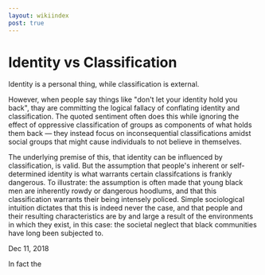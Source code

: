 ```yaml
---
layout: wikiindex
post: true
---
```

# Identity vs Classification

Identity is a personal thing, while classification is external.

However, when people say things like "don't let your identity hold you back", thay are committing the logical fallacy of conflating identity and classification. The quoted sentiment often does this while ignoring the effect of oppressive classification of groups as components of what holds them back — they instead focus on inconsequential classifications amidst social groups that might cause individuals to not believe in themselves. 

The underlying premise of this, that identity can be influenced by classification, is valid. But the assumption that people's inherent or self-determined identity is what warrants certain classifcations is frankly dangerous. To illustrate: the assumption is often made that young black men are inherently rowdy or dangerous hoodlums, and that this classification warrants their being intensely policed. Simple sociological intuition dictates that this is indeed never the case, and that people and their resulting characteristics are by and large a result of the environments in which they exist, in this case: the societal neglect that black communities have long been subjected to. 

Dec 11, 2018

In fact the

